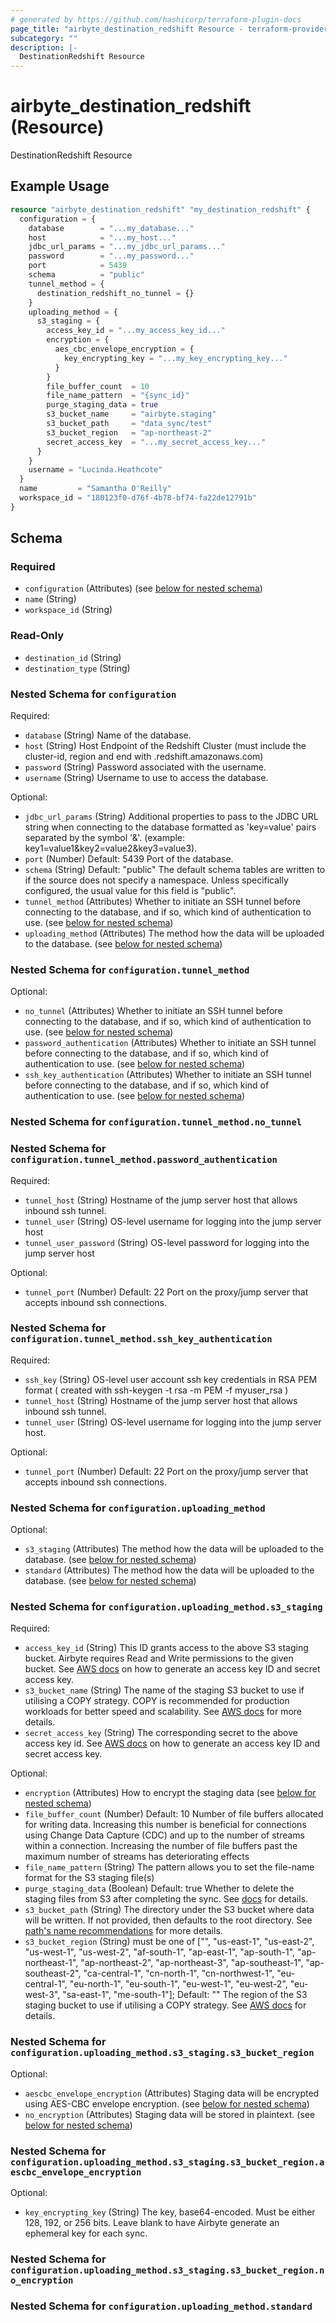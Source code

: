```yaml
---
# generated by https://github.com/hashicorp/terraform-plugin-docs
page_title: "airbyte_destination_redshift Resource - terraform-provider-airbyte"
subcategory: ""
description: |-
  DestinationRedshift Resource
---
```


# airbyte_destination_redshift (Resource)

DestinationRedshift Resource

## Example Usage

```terraform
resource "airbyte_destination_redshift" "my_destination_redshift" {
  configuration = {
    database        = "...my_database..."
    host            = "...my_host..."
    jdbc_url_params = "...my_jdbc_url_params..."
    password        = "...my_password..."
    port            = 5439
    schema          = "public"
    tunnel_method = {
      destination_redshift_no_tunnel = {}
    }
    uploading_method = {
      s3_staging = {
        access_key_id = "...my_access_key_id..."
        encryption = {
          aes_cbc_envelope_encryption = {
            key_encrypting_key = "...my_key_encrypting_key..."
          }
        }
        file_buffer_count  = 10
        file_name_pattern  = "{sync_id}"
        purge_staging_data = true
        s3_bucket_name     = "airbyte.staging"
        s3_bucket_path     = "data_sync/test"
        s3_bucket_region   = "ap-northeast-2"
        secret_access_key  = "...my_secret_access_key..."
      }
    }
    username = "Lucinda.Heathcote"
  }
  name         = "Samantha O'Reilly"
  workspace_id = "180123f0-d76f-4b78-bf74-fa22de12791b"
}
```

<!-- schema generated by tfplugindocs -->
## Schema

### Required

- `configuration` (Attributes) (see [below for nested schema](#nestedatt--configuration))
- `name` (String)
- `workspace_id` (String)

### Read-Only

- `destination_id` (String)
- `destination_type` (String)

<a id="nestedatt--configuration"></a>
### Nested Schema for `configuration`

Required:

- `database` (String) Name of the database.
- `host` (String) Host Endpoint of the Redshift Cluster (must include the cluster-id, region and end with .redshift.amazonaws.com)
- `password` (String) Password associated with the username.
- `username` (String) Username to use to access the database.

Optional:

- `jdbc_url_params` (String) Additional properties to pass to the JDBC URL string when connecting to the database formatted as 'key=value' pairs separated by the symbol '&'. (example: key1=value1&key2=value2&key3=value3).
- `port` (Number) Default: 5439
Port of the database.
- `schema` (String) Default: "public"
The default schema tables are written to if the source does not specify a namespace. Unless specifically configured, the usual value for this field is "public".
- `tunnel_method` (Attributes) Whether to initiate an SSH tunnel before connecting to the database, and if so, which kind of authentication to use. (see [below for nested schema](#nestedatt--configuration--tunnel_method))
- `uploading_method` (Attributes) The method how the data will be uploaded to the database. (see [below for nested schema](#nestedatt--configuration--uploading_method))

<a id="nestedatt--configuration--tunnel_method"></a>
### Nested Schema for `configuration.tunnel_method`

Optional:

- `no_tunnel` (Attributes) Whether to initiate an SSH tunnel before connecting to the database, and if so, which kind of authentication to use. (see [below for nested schema](#nestedatt--configuration--tunnel_method--no_tunnel))
- `password_authentication` (Attributes) Whether to initiate an SSH tunnel before connecting to the database, and if so, which kind of authentication to use. (see [below for nested schema](#nestedatt--configuration--tunnel_method--password_authentication))
- `ssh_key_authentication` (Attributes) Whether to initiate an SSH tunnel before connecting to the database, and if so, which kind of authentication to use. (see [below for nested schema](#nestedatt--configuration--tunnel_method--ssh_key_authentication))

<a id="nestedatt--configuration--tunnel_method--no_tunnel"></a>
### Nested Schema for `configuration.tunnel_method.no_tunnel`


<a id="nestedatt--configuration--tunnel_method--password_authentication"></a>
### Nested Schema for `configuration.tunnel_method.password_authentication`

Required:

- `tunnel_host` (String) Hostname of the jump server host that allows inbound ssh tunnel.
- `tunnel_user` (String) OS-level username for logging into the jump server host
- `tunnel_user_password` (String) OS-level password for logging into the jump server host

Optional:

- `tunnel_port` (Number) Default: 22
Port on the proxy/jump server that accepts inbound ssh connections.


<a id="nestedatt--configuration--tunnel_method--ssh_key_authentication"></a>
### Nested Schema for `configuration.tunnel_method.ssh_key_authentication`

Required:

- `ssh_key` (String) OS-level user account ssh key credentials in RSA PEM format ( created with ssh-keygen -t rsa -m PEM -f myuser_rsa )
- `tunnel_host` (String) Hostname of the jump server host that allows inbound ssh tunnel.
- `tunnel_user` (String) OS-level username for logging into the jump server host.

Optional:

- `tunnel_port` (Number) Default: 22
Port on the proxy/jump server that accepts inbound ssh connections.



<a id="nestedatt--configuration--uploading_method"></a>
### Nested Schema for `configuration.uploading_method`

Optional:

- `s3_staging` (Attributes) The method how the data will be uploaded to the database. (see [below for nested schema](#nestedatt--configuration--uploading_method--s3_staging))
- `standard` (Attributes) The method how the data will be uploaded to the database. (see [below for nested schema](#nestedatt--configuration--uploading_method--standard))

<a id="nestedatt--configuration--uploading_method--s3_staging"></a>
### Nested Schema for `configuration.uploading_method.s3_staging`

Required:

- `access_key_id` (String) This ID grants access to the above S3 staging bucket. Airbyte requires Read and Write permissions to the given bucket. See <a href="https://docs.aws.amazon.com/general/latest/gr/aws-sec-cred-types.html#access-keys-and-secret-access-keys">AWS docs</a> on how to generate an access key ID and secret access key.
- `s3_bucket_name` (String) The name of the staging S3 bucket to use if utilising a COPY strategy. COPY is recommended for production workloads for better speed and scalability. See <a href="https://docs.aws.amazon.com/AmazonS3/latest/userguide/creating-bucket.html">AWS docs</a> for more details.
- `secret_access_key` (String) The corresponding secret to the above access key id. See <a href="https://docs.aws.amazon.com/general/latest/gr/aws-sec-cred-types.html#access-keys-and-secret-access-keys">AWS docs</a> on how to generate an access key ID and secret access key.

Optional:

- `encryption` (Attributes) How to encrypt the staging data (see [below for nested schema](#nestedatt--configuration--uploading_method--s3_staging--encryption))
- `file_buffer_count` (Number) Default: 10
Number of file buffers allocated for writing data. Increasing this number is beneficial for connections using Change Data Capture (CDC) and up to the number of streams within a connection. Increasing the number of file buffers past the maximum number of streams has deteriorating effects
- `file_name_pattern` (String) The pattern allows you to set the file-name format for the S3 staging file(s)
- `purge_staging_data` (Boolean) Default: true
Whether to delete the staging files from S3 after completing the sync. See <a href="https://docs.airbyte.com/integrations/destinations/redshift/#:~:text=the%20root%20directory.-,Purge%20Staging%20Data,-Whether%20to%20delete"> docs</a> for details.
- `s3_bucket_path` (String) The directory under the S3 bucket where data will be written. If not provided, then defaults to the root directory. See <a href="https://docs.aws.amazon.com/prescriptive-guidance/latest/defining-bucket-names-data-lakes/faq.html#:~:text=be%20globally%20unique.-,For%20S3%20bucket%20paths,-%2C%20you%20can%20use">path's name recommendations</a> for more details.
- `s3_bucket_region` (String) must be one of ["", "us-east-1", "us-east-2", "us-west-1", "us-west-2", "af-south-1", "ap-east-1", "ap-south-1", "ap-northeast-1", "ap-northeast-2", "ap-northeast-3", "ap-southeast-1", "ap-southeast-2", "ca-central-1", "cn-north-1", "cn-northwest-1", "eu-central-1", "eu-north-1", "eu-south-1", "eu-west-1", "eu-west-2", "eu-west-3", "sa-east-1", "me-south-1"]; Default: ""
The region of the S3 staging bucket to use if utilising a COPY strategy. See <a href="https://docs.aws.amazon.com/AmazonS3/latest/userguide/creating-bucket.html#:~:text=In-,Region,-%2C%20choose%20the%20AWS">AWS docs</a> for details.

<a id="nestedatt--configuration--uploading_method--s3_staging--encryption"></a>
### Nested Schema for `configuration.uploading_method.s3_staging.s3_bucket_region`

Optional:

- `aescbc_envelope_encryption` (Attributes) Staging data will be encrypted using AES-CBC envelope encryption. (see [below for nested schema](#nestedatt--configuration--uploading_method--s3_staging--s3_bucket_region--aescbc_envelope_encryption))
- `no_encryption` (Attributes) Staging data will be stored in plaintext. (see [below for nested schema](#nestedatt--configuration--uploading_method--s3_staging--s3_bucket_region--no_encryption))

<a id="nestedatt--configuration--uploading_method--s3_staging--s3_bucket_region--aescbc_envelope_encryption"></a>
### Nested Schema for `configuration.uploading_method.s3_staging.s3_bucket_region.aescbc_envelope_encryption`

Optional:

- `key_encrypting_key` (String) The key, base64-encoded. Must be either 128, 192, or 256 bits. Leave blank to have Airbyte generate an ephemeral key for each sync.


<a id="nestedatt--configuration--uploading_method--s3_staging--s3_bucket_region--no_encryption"></a>
### Nested Schema for `configuration.uploading_method.s3_staging.s3_bucket_region.no_encryption`




<a id="nestedatt--configuration--uploading_method--standard"></a>
### Nested Schema for `configuration.uploading_method.standard`


